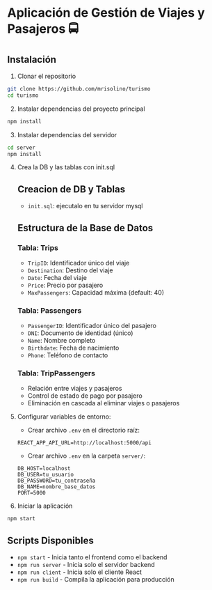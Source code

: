 # Aplicación de Gestión de Viajes y Pasajeros 🚍

## Instalación

1. Clonar el repositorio
```bash
git clone https://github.com/mrisolino/turismo
cd turismo
```

2. Instalar dependencias del proyecto principal
```bash
npm install
```

3. Instalar dependencias del servidor
```bash
cd server
npm install
```
4. Crea la DB y las tablas con init.sql

   ## Creacion de DB y Tablas
   - `init.sql`: ejecutalo en tu servidor mysql

   ## Estructura de la Base de Datos


   ### Tabla: Trips
   - `TripID`: Identificador único del viaje
   - `Destination`: Destino del viaje
   - `Date`: Fecha del viaje
   - `Price`: Precio por pasajero
   - `MaxPassengers`: Capacidad máxima (default: 40)
   
   ### Tabla: Passengers
   - `PassengerID`: Identificador único del pasajero
   - `DNI`: Documento de identidad (único)
   - `Name`: Nombre completo
   - `Birthdate`: Fecha de nacimiento
   - `Phone`: Teléfono de contacto
   
   ### Tabla: TripPassengers
   - Relación entre viajes y pasajeros
   - Control de estado de pago por pasajero
   - Eliminación en cascada al eliminar viajes o pasajeros

5. Configurar variables de entorno:
   - Crear archivo `.env` en el directorio raíz:
   ```
   REACT_APP_API_URL=http://localhost:5000/api
   ```
   - Crear archivo `.env` en la carpeta `server/`:
   ```
   DB_HOST=localhost
   DB_USER=tu_usuario
   DB_PASSWORD=tu_contraseña
   DB_NAME=nombre_base_datos
   PORT=5000
   ```


6. Iniciar la aplicación
```bash
npm start
```

## Scripts Disponibles

- `npm start` - Inicia tanto el frontend como el backend
- `npm run server` - Inicia solo el servidor backend
- `npm run client` - Inicia solo el cliente React
- `npm run build` - Compila la aplicación para producción
